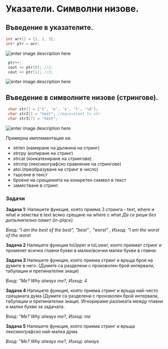 # Указатели. Символни низове.

## Въведение в указателите.

   ```c++
   int arr[] = {1, 2, 3};
int* ptr = arr;
```

![enter image description here](https://i.ibb.co/cDcX8st/Untitled-Diagram-drawio-3.png)
   ```c++
	ptr++;
	cout << ptr[0]; //2;
	cout << ptr[1]; //3;
```

 ![enter image description here](https://i.ibb.co/xLLsVK5/Untitled-Diagram-drawio-4.png)

## Въведение в символните низове (стрингове).

   ```c++
	char str[] = {'t', 'e', 's', 't', '\0'};
	char str2[] = "test"; //equivalent to str
	char str3[7] = "test"; 
```

![enter image description here](https://i.ibb.co/ZmRwt6R/Untitled-Diagram-drawio-5.png)

Примерна имплементация на:

 - strlen (намиране на дължина на стринг)
 - strcpy (копиране на стринг)
 - strcat (конкатениране на стрингове)
 - strcmp (лексикографско сравнение на стрингове)
 - atoi (преобразуване на стринг в число)
 - търсене в текст
 - броене на срещанията на конкретен символ в текст
 - заместване в стринг.

<h3>Задачи</h3>

**Задача 1:** Напишете функция, която приема 3 стринга - text, where и what и земства в text всяко срещане на where с what
*Да се реши без допълнителна памет (in-place).*

*Вход: "I am the best of the best", "best" , "worst" , Изход: "I am the worst of the worst*

**Задача 2** Напишете функции toUpper и toLower, които приемат стринг и променят всички главни букви в малки/всички малки букви в главни.

**Задача 3** Напишете функция, която приема стринг и връща броя на думите в него. (Думите са разделени с произволен брой интервали, табулации и препинателни знаци)

*Вход: "Me? Why always me?, Изход: 4*


**Задача 4** Напишете функция, която приема стринг и връща най-често срещаната дума.(Думите са разделени с произволен брой интервали, табулации и препинателни знаци). Игнорираме разликата между главни и малки букви за задачата.

*Вход: "Me? Why always me?, Изход: me*

**Задача 5** Напишете функция, която приема стринг и връща лексикографско най-малка дума.

*Вход: "Me? Why always me?, Изход: always*

